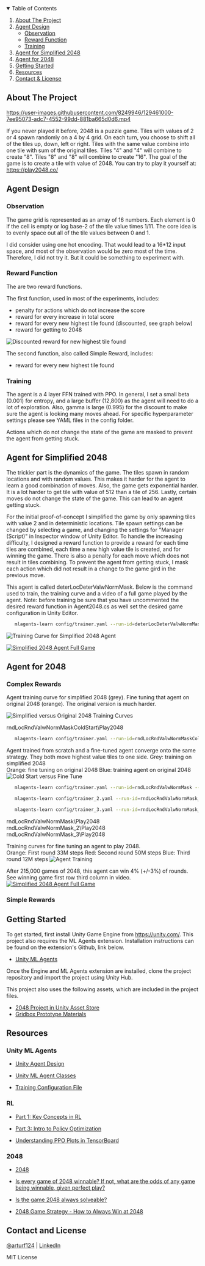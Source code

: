 <details open="closed">
  <summary>Table of Contents</summary>
  <ol>
    <li>
      <a href="#about-the-project">About The Project</a>
    </li>
    <li>
      <a href="#agent-design">Agent Design</a>
      <ul>
        <li><a href="#observation">Observation</a></li>
        <li><a href="#reward-function">Reward Function</a></li>
        <li><a href="#training">Training</a></li>
      </ul>
    </li>
    <li><a href="#agent-for-simplified-2048">Agent for Simplified 2048</a></li>
    <li><a href="#agent-for-2048">Agent for 2048</a></li>
    <li><a href="#getting-started">Getting Started</a></li>
    <li><a href="#resources">Resources</a></li>
    <li><a href="#contact-and-license">Contact & License</a></li>
  </ol>
</details>

## About The Project

https://user-images.githubusercontent.com/8249946/129461000-7ee95073-adc7-4552-99dd-881ba665d0d6.mp4

If you never played it before, 2048 is a puzzle game. Tiles with values of 2 or 4 spawn randomly on a 4 by 4 grid. On each turn, you choose to shift all of the tiles up, down, left or right. Tiles with the same value combine into one tile with sum of the original tiles. Tiles "4" and "4" will combine to create "8". Tiles "8" and "8" will combine to create "16". The goal of the game is to create a tile with value of 2048. You can try to play it yourself at: https://play2048.co/

## Agent Design 

### Observation 
The game grid is represented as an array of 16 numbers. Each element is 0 if the cell is empty or log base-2 of the tile value times 1/11. The core idea is to evenly space out all of the tile values between 0 and 1.

I did consider using one hot encoding. That would lead to a 16*12 input space, and most of the observation would be zero most of the time. Therefore, I did not try it. But it could be something to experiment with.

### Reward Function 
The are two reward functions. 

The first function, used in most of the experiments, includes:
* penalty for actions which do not increase the score
* reward for every increase in total score
* reward for every new highest tile found (discounted, see graph below)
* reward for getting to 2048

![Discounted reward for new highest tile found](Recordings/2048_reward_functions.PNG)

The second function, also called Simple Reward, includes:
* reward for every new highest tile found

### Training

The agent is a 4 layer FFN trained with PPO. In general, I set a small beta (0.001) for entropy, and a large buffer (12,800) as the agent will need to do a lot of exploration. Also, gamma is large (0.995) for the discount to make sure the agent is looking many moves ahead. For specific hyperparameter settings please see YAML files in the config folder. 

Actions which do not change the state of the game are masked to prevent the agent from getting stuck. 

## Agent for Simplified 2048

The trickier part is the dynamics of the game. The tiles spawn in random locations and with random values. This makes it harder for the agent to learn a good combination of moves. Also, the game gets exponential harder. It is a lot harder to get tile with value of 512 than a tile of 256. Lastly, certain moves do not change the state of the game. This can lead to an agent getting stuck.

For the initial proof-of-concept I simplified the game by only spawning tiles with value 2 and in deterministic locations. Tile spawn settings can be changed by selecting a game, and changing the settings for "Manager (Script)" in Inspector window of Unity Editor. To handle the increasing difficulty, I designed a reward function to provide a reward for each time tiles are combined, each time a new high value tile is created, and for winning the game. There is also a penalty for each move which does not result in tiles combining. To prevent the agent from getting stuck, I mask each action which did not result in a change to the game gird in the previous move.

This agent is called deterLocDeterValwNormMask. Below is the command used to train, the training curve and a video of a full game played by the agent. Note: before training be sure that you have uncommented the desired reward function in Agent2048.cs as well set the desired game configuration in Unity Editor. 

```sh
   mlagents-learn config/trainer.yaml --run-id=deterLocDeterValwNormMask
   ```

![Training Curve for Simplified 2048 Agent](Recordings/2048_simplified_deterLocDeterValwNormMask_training.PNG)

[![Simplified 2048 Agent Full Game](https://img.youtube.com/vi/eQf2c7eh8LM/0.jpg)](https://youtu.be/eQf2c7eh8LM)

## Agent for 2048

### Complex Rewards 

Agent training curve for simplified 2048 (grey). 
Fine tuning that agent on original 2048 (orange). 
The original version is much harder. 

![Simplified versus Original 2048 Training Curves](Recordings/2048_deterLocDeterValwNormMask-vs-rndLocRndValwNormMask_training.PNG)

rndLocRndValwNormMaskColdStart\Play2048

```sh
   mlagents-learn config/trainer.yaml --run-id=rndLocRndValwNormMaskColdStart
   ```
   
Agent trained from scratch and a fine-tuned agent converge onto the same strategy. They both move highest value tiles to one side.
Grey: training on simplified 2048  
Orange: fine tuning on original 2048 
Blue: training agent on original 2048 
![Cold Start versus Fine Tune](Recordings/2048_coldstart_vs_finetune.PNG)

```sh
   mlagents-learn config/trainer.yaml --run-id=rndLocRndValwNormMask --initialize-from=deterLocDeterValwNormMask
   ```
```sh
   mlagents-learn config/trainer_2.yaml --run-id=rndLocRndValwNormMask_2 --initialize-from=rndLocRndValwNormMask
   ```
```sh
   mlagents-learn config/trainer_3.yaml --run-id=rndLocRndValwNormMask_3 --initialize-from=rndLocRndValwNormMask_2
   ```
rndLocRndValwNormMask\Play2048
rndLocRndValwNormMask_2\Play2048
rndLocRndValwNormMask_3\Play2048

Training curves for fine tuning an agent to play 2048.  
Orange: First round  33M steps
Red: Second round 50M steps
Blue: Third round 12M steps
![Agent Training](Recordings/2048_rndLocRndValwNormMask_1_2_and_3_training.PNG)

After 215,000 games of 2048, this agent can win 4% (+/-3%) of rounds. 
See winning game first row third column in video. 
[![Simplified 2048 Agent Full Game](https://img.youtube.com/vi/3NAvX7lpD5Q/0.jpg)](https://youtu.be/3NAvX7lpD5Q)

### Simple Rewards 

## Getting Started

To get started, first install Unity Game Engine from  https://unity.com/. This project also requires the ML Agents extension. Installation instructions can be found on the extension's Github, link below. 
* [Unity ML Agents](https://github.com/Unity-Technologies/ml-agents)

Once the Engine and ML Agents extension are installed, clone the project repository and import the project using Unity Hub. 

This project also uses the following assets, which are included in the project files. 
* [2048 Project in Unity Asset Store](https://assetstore.unity.com/packages/templates/packs/2048-23088)
* [Gridbox Prototype Materials](https://assetstore.unity.com/packages/2d/textures-materials/gridbox-prototype-materials-129127)

## Resources

### Unity ML Agents

* [Unity Agent Design](https://github.com/Unity-Technologies/ml-agents/blob/release_2_verified_docs/docs/Learning-Environment-Design-Agents.md#masking-discrete-actions)

* [Unity ML Agent Classes](https://docs.unity3d.com/Packages/com.unity.ml-agents@1.0/api/Unity.MLAgents.html)

* [Training Configuration File](https://github.com/Unity-Technologies/ml-agents/blob/main/docs/Training-Configuration-File.md#common-trainer-configurations)

### RL

* [Part 1: Key Concepts in RL](https://spinningup.openai.com/en/latest/spinningup/rl_intro.html#reward-and-return)

* [Part 3: Intro to Policy Optimization](https://spinningup.openai.com/en/latest/spinningup/rl_intro3.html#deriving-the-simplest-policy-gradient)

* [Understanding PPO Plots in TensorBoard](https://medium.com/aureliantactics/understanding-ppo-plots-in-tensorboard-cbc3199b9ba2)

### 2048

* [2048](https://play2048.co/)

* [Is every game of 2048 winnable? If not, what are the odds of any game being winnable, given perfect play?](https://www.quora.com/Is-every-game-of-2048-winnable-If-not-what-are-the-odds-of-any-game-being-winnable-given-perfect-play)

* [Is the game 2048 always solveable?](https://math.stackexchange.com/questions/720726/is-the-game-2048-always-solveable)

* [2048 Game Strategy - How to Always Win at 2048](https://www.gameskinny.com/lnagr/2048-game-strategy-how-to-always-win-at-2048)

## Contact and License

[@arturf124](https://twitter.com/arturf124) | [LinkedIn](https://www.linkedin.com/in/filipowicza/)

MIT License

